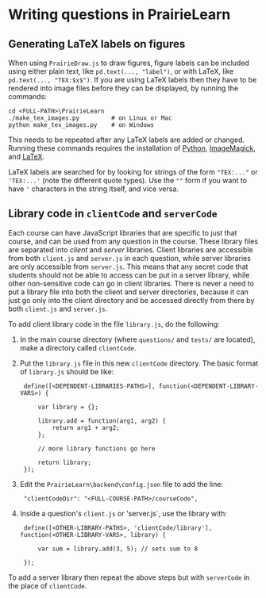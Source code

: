 
# Writing questions in PrairieLearn



## Generating LaTeX labels on figures

When using `PrairieDraw.js` to draw figures, figure labels can be included using either plain text, like `pd.text(..., "label")`, or with LaTeX, like `pd.text(..., "TEX:$x$")`. If you are using LaTeX labels then they have to be rendered into image files before they can be displayed, by running the commands:

    cd <FULL-PATH>\PrairieLearn
    ./make_tex_images.py         # on Linux or Mac
    python make_tex_images.py    # on Windows

This needs to be repeated after any LaTeX labels are added or changed. Running these commands requires the installation of [Python](https://www.python.org),  [ImageMagick](http://www.imagemagick.org/), and [LaTeX](http://tug.org/texlive/).

LaTeX labels are searched for by looking for strings of the form `"TEX:..."` or `'TEX:...'` (note the different quote types). Use the `""` form if you want to have `'` characters in the string itself, and vice versa.



## Library code in `clientCode` and `serverCode`

Each course can have JavaScript libraries that are specific to just that course, and can be used from any question in the course. These library files are separated into *client* and *server* libraries. Client libraries are accessible from both `client.js` and `server.js` in each question, while server libraries are only accessible from `server.js`. This means that any secret code that students should not be able to access can be put in a server library, while other non-sensitive code can go in client libraries. There is never a need to put a library file into both the client and server directories, because it can just go only into the client directory and be accessed directly from there by both `client.js` and `server.js`.

To add client library code in the file `library.js`, do the following:

1. In the main course directory (where `questions/` and `tests/` are located), make a directory called `clientCode`.

2. Put the `library.js` file in this new `clientCode` directory. The basic format of `library.js` should be like:

        define([<DEPENDENT-LIBRARIES-PATHS>], function(<DEPENDENT-LIBRARY-VARS>) {
        
            var library = {};
        
            library.add = function(arg1, arg2) {
                return arg1 + arg2;
            };

            // more library functions go here

            return library;
        });

3. Edit the `PrairieLearn\backend\config.json` file to add the line:

        "clientCodeDir": "<FULL-COURSE-PATH>/courseCode",

4. Inside a question's `client.js` or 'server.js`, use the library with:

        define([<OTHER-LIBRARY-PATHS>, 'clientCode/library'], function(<OTHER-LIBRARY-VARS>, library) {
        
            var sum = library.add(3, 5); // sets sum to 8
        
        });

To add a server library then repeat the above steps but with `serverCode` in the place of `clientCode`.